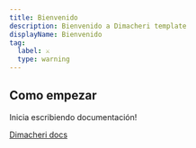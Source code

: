 ```yaml
---
title: Bienvenido
description: Bienvenido a Dimacheri template
displayName: Bienvenido
tag:
  label: ⚔️
  type: warning
---
```


## Como empezar

Inicia escribiendo documentación!

[Dimacheri docs](https://dimacheri-docs.vercel.app/inicio)

